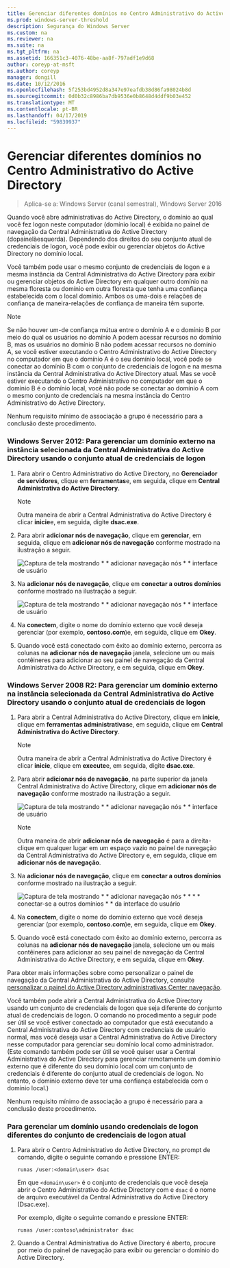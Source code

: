 ```yaml
---
title: Gerenciar diferentes domínios no Centro Administrativo do Active Directory
ms.prod: windows-server-threshold
description: Segurança do Windows Server
ms.custom: na
ms.reviewer: na
ms.suite: na
ms.tgt_pltfrm: na
ms.assetid: 166351c3-4076-48be-aa8f-797adf1e9d68
author: coreyp-at-msft
ms.author: coreyp
manager: dongill
ms.date: 10/12/2016
ms.openlocfilehash: 5f253bd4952d8a347e97eafdb38d86fa98024b8d
ms.sourcegitcommit: 0d0b32c8986ba7db9536e0b8648d4ddf9b03e452
ms.translationtype: MT
ms.contentlocale: pt-BR
ms.lasthandoff: 04/17/2019
ms.locfileid: "59839937"
---
```

# <a name="manage-different-domains-in-active-directory-administrative-center"></a>Gerenciar diferentes domínios no Centro Administrativo do Active Directory

>Aplica-se a: Windows Server (canal semestral), Windows Server 2016

  Quando você abre administrativas do Active Directory, o domínio ao qual você fez logon neste computador \(domínio local\) é exibida no painel de navegação da Central Administrativa do Active Directory \(dopainelàesquerda\). Dependendo dos direitos do seu conjunto atual de credenciais de logon, você pode exibir ou gerenciar objetos do Active Directory no domínio local.

 Você também pode usar o mesmo conjunto de credenciais de logon e a mesma instância da Central Administrativa do Active Directory para exibir ou gerenciar objetos do Active Directory em qualquer outro domínio na mesma floresta ou domínio em outra floresta que tenha uma confiança estabelecida com o local domínio. Ambos os uma\-dois e relações de confiança de maneira\-relações de confiança de maneira têm suporte.

> [!NOTE]
>  Se não houver um\-de confiança mútua entre o domínio A e o domínio B por meio do qual os usuários no domínio A podem acessar recursos no domínio B, mas os usuários no domínio B não podem acessar recursos no domínio A, se você estiver executando o Centro Administrativo do Active Directory no computador em que o domínio A é o seu domínio local, você pode se conectar ao domínio B com o conjunto de credenciais de logon e na mesma instância da Central Administrativa do Active Directory atual. Mas se você estiver executando o Centro Administrativo no computador em que o domínio B é o domínio local, você não pode se conectar ao domínio A com o mesmo conjunto de credenciais na mesma instância do Centro Administrativo do Active Directory.

 Nenhum requisito mínimo de associação a grupo é necessário para a conclusão deste procedimento.

### <a name="windows-server-2012-to-manage-a-foreign-domain-in-the-selected-instance-of-active-directory-administrative-center-using-the-current-set-of-logon-credentials"></a>Windows Server 2012: Para gerenciar um domínio externo na instância selecionada da Central Administrativa do Active Directory usando o conjunto atual de credenciais de logon

1.  Para abrir o Centro Administrativo do Active Directory, no **Gerenciador de servidores**, clique em **ferramentas**e, em seguida, clique em **Central Administrativa do Active Directory**.

    > [!NOTE]
    >  Outra maneira de abrir a Central Administrativa do Active Directory é clicar **inicie**e, em seguida, digite **dsac.exe**.

2.  Para abrir **adicionar nós de navegação**, clique em **gerenciar**, em seguida, clique em **adicionar nós de navegação** conforme mostrado na ilustração a seguir.

     ![Captura de tela mostrando * * adicionar navegação nós * * interface de usuário](media/ADDS_ADACAddNavNode.gif)

3.  Na **adicionar nós de navegação**, clique em **conectar a outros domínios** conforme mostrado na ilustração a seguir.

     ![Captura de tela mostrando * * adicionar navegação nós * * interface de usuário](media/ADDS_ADACConnectToDomain.gif)

4.  Na **conectem**, digite o nome do domínio externo que você deseja gerenciar \(por exemplo, **contoso.com**\)e, em seguida, clique em **Okey**.

5.  Quando você está conectado com êxito ao domínio externo, percorra as colunas na **adicionar nós de navegação** janela, selecione um ou mais contêineres para adicionar ao seu painel de navegação da Central Administrativa do Active Directory, e em seguida, clique em **Okey**.

### <a name="windows-server-2008-r2-to-manage-a-foreign-domain-in-the-selected-instance-of-active-directory-administrative-center-using-the-current-set-of-logon-credentials"></a>Windows Server 2008 R2: Para gerenciar um domínio externo na instância selecionada da Central Administrativa do Active Directory usando o conjunto atual de credenciais de logon

1.  Para abrir a Central Administrativa do Active Directory, clique em **inicie**, clique em **ferramentas administrativas**e, em seguida, clique em **Central Administrativa do Active Directory**.

    > [!NOTE]
    >  Outra maneira de abrir a Central Administrativa do Active Directory é clicar **inicie**, clique em **execute**e, em seguida, digite **dsac.exe**.

2.  Para abrir **adicionar nós de navegação**, na parte superior da janela Central Administrativa do Active Directory, clique em **adicionar nós de navegação** conforme mostrado na ilustração a seguir.

     ![Captura de tela mostrando * * adicionar navegação nós * * interface de usuário](media/click_add_nav_nodes.gif)

    > [!NOTE]
    >  Outra maneira de abrir **adicionar nós de navegação** é para a direita\-clique em qualquer lugar em um espaço vazio no painel de navegação da Central Administrativa do Active Directory e, em seguida, clique em **adicionar nós de navegação**.

3.  Na **adicionar nós de navegação**, clique em **conectar a outros domínios** conforme mostrado na ilustração a seguir.

     ![Captura de tela mostrando * * adicionar navegação nós * * * * conectar-se a outros domínios * * da interface do usuário](media/add_nav_nodes.gif)

4.  Na **conectem**, digite o nome do domínio externo que você deseja gerenciar \(por exemplo, **contoso.com**\)e, em seguida, clique em **Okey**.

5.  Quando você está conectado com êxito ao domínio externo, percorra as colunas na **adicionar nós de navegação** janela, selecione um ou mais contêineres para adicionar ao seu painel de navegação da Central Administrativa do Active Directory, e em seguida, clique em **Okey**.

 Para obter mais informações sobre como personalizar o painel de navegação da Central Administrativa do Active Directory, consulte [personalizar o painel do Active Directory administrativas Center navegação](customize-the-active-directory-administrative-center-navigation-pane.md).

 Você também pode abrir a Central Administrativa do Active Directory usando um conjunto de credenciais de logon que seja diferente do conjunto atual de credenciais de logon. O comando no procedimento a seguir pode ser útil se você estiver conectado ao computador que está executando a Central Administrativa do Active Directory com credenciais de usuário normal, mas você deseja usar a Central Administrativa do Active Directory nesse computador para gerenciar seu domínio local como administrador. \(Este comando também pode ser útil se você quiser usar a Central Administrativa do Active Directory para gerenciar remotamente um domínio externo que é diferente do seu domínio local com um conjunto de credenciais é diferente do conjunto atual de credenciais de logon. No entanto, o domínio externo deve ter uma confiança estabelecida com o domínio local.\)

 Nenhum requisito mínimo de associação a grupo é necessário para a conclusão deste procedimento.

### <a name="to-manage-a-domain-using-logon-credentials-that-are-different-from-the-current-set-of-logon-credentials"></a>Para gerenciar um domínio usando credenciais de logon diferentes do conjunto de credenciais de logon atual

1.  Para abrir o Centro Administrativo do Active Directory, no prompt de comando, digite o seguinte comando e pressione ENTER:

     `runas /user:<domain\user> dsac`

     Em que `<domain\user>` é o conjunto de credenciais que você deseja abrir o Centro Administrativo do Active Directory com e `dsac` é o nome de arquivo executável da Central Administrativa do Active Directory \(Dsac.exe\).

     Por exemplo, digite o seguinte comando e pressione ENTER:

     `runas /user:contoso\administrator dsac`

2.  Quando a Central Administrativa do Active Directory é aberto, procure por meio do painel de navegação para exibir ou gerenciar o domínio do Active Directory.

  

